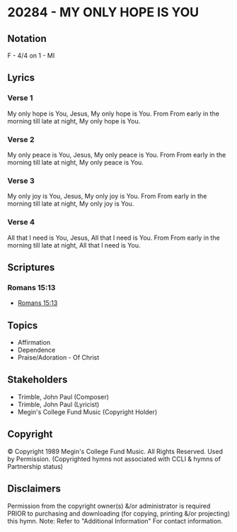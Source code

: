 # 20284 - MY ONLY HOPE IS YOU

## Notation

F - 4/4 on 1 - MI

## Lyrics

### Verse 1

My only hope is You, Jesus, My only hope is You.  From From early in the morning till late at night, My only hope is You.

### Verse 2

My only peace is You, Jesus, My only peace is You.  From From early in the morning till late at night, My only peace is You.

### Verse 3

My only joy is You, Jesus, My only joy is You.  From From early in the morning till late at night, My only joy is You. 

### Verse 4

All that I need is You, Jesus, All that I need is You.  From From early in the morning till late at night, All that I need is You. 


## Scriptures

### Romans 15:13

- [Romans 15:13](https://www.biblegateway.com/passage/?search=Romans%2015%3A13)


## Topics

- Affirmation
- Dependence
- Praise/Adoration - Of Christ

## Stakeholders

- Trimble, John Paul (Composer)
- Trimble, John Paul (Lyricist)
- Megin's College Fund Music (Copyright Holder)

## Copyright

© Copyright 1989 Megin's College Fund Music. All Rights Reserved. Used by Permission.
(Copyrighted hymns not associated with CCLI & hymns of Partnership status)

## Disclaimers

Permission from the copyright owner(s) &/or administrator is required PRIOR to purchasing and downloading (for copying, printing &/or projecting) this hymn.
Note: Refer to "Additional Information" For contact information.

